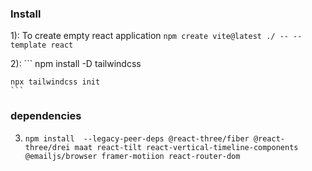 ### Install


1): To create empty react application
    ```
    npm create vite@latest ./ -- --template react
    ```
    
2): 
    ```
    npm install -D tailwindcss

    npx tailwindcss init
    ```

### dependencies
3) 
    ```
    npm install  --legacy-peer-deps @react-three/fiber @react-three/drei maat react-tilt react-vertical-timeline-components @emailjs/browser framer-motiion react-router-dom
    ```
